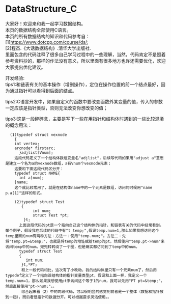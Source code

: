 # DataStructure_C
大家好！欢迎来和我一起学习数据结构。  
本页的数据结构全部使用C语言。  
本页的所有数据结构的知识和代码参考自：  
[1]https://www.dotcpp.com/course/ds/;  
[2]程杰.《大话数据结构》.清华大学出版社.  
里面包含的代码注释了很多自己学习过程中的一些理解，当然，代码肯定不是照着参考资料抄的，那样的作法没有意义，所以里面有很多地方也许还需要优化，欢迎大家提出优化建议。  

开发经验:  
tips1:和链表有关的基本操作（增删操作），定位在操作位置的前一个结点最好，因为通过指针可以看得到后面的结点。

tips2:C语言开发中，如果自定义的函数中要改变函数外某变量的值，传入的参数一定应该是指针类型，否则无法改变你想改变的值；  

tips3:这是一段碎碎念，主要是写下一些在用指针和结构体时遇到的一些比较混淆的概念用法：  

      (1)typedef struct vexnode
        {
		int vertex;
		arcnode* firstarc;
          }adjlist[Vnum];  
        这段代码定义了一个结构体数组变量名"adjlist"，后续写代码如果用"adjust a"意思是建立一个名为a的vexnode数组，a有Vnum个vexnode元素；  
        这要和下面这段代码区分开：  
        typedef struct NAME{
          int a[num];
        }name;  
        这个就比较常用了，就是在结构体name中的一个元素是数组，访问的时候用"name p.a[1]"这样的形式。  
        
        (2)typedef struct Test
           {
	            int num;
	            struct Test *pt;
            }t;  
          上面这段代码的pt是一个指向自己这个结构体的指针，和链表有关的代码中经常看到。举个例子，假设我在后续的代码中有"t temp;",假设temp.num=1,那么如果我想访问这个temp里面的num有两种方法：方法一：使用"temp.num;"。方法二：先将"temp.pt=&temp;"，也就是将temp的地址赋给temp的pt，然后使用"temp.pt->num"来访问temp中的num。兜兜转转绕了一个圈，但是确实都访问到了temp中的num。
          typedef struct Test
          {
	         int num;
           }t,*PT;
           和上一段代码相比，这次有了小改动，我的结构体里只有一个元素num了，然后用typedef定义了一个指向该结构体的指针变量类型pt，假设和上面一样，我定义一个temp.num=1，那么如果我想使用pt来访问这个等于1的num，我可以先用"PT pt=&temp;"，然后直接使用"pt->num;"。。
           综合起来看（2）中的两段代码，可以很明显的感觉到前者是一个整体（数据和指针放到一起），而后者是指针和数据分开。可以根据要求灵活使用。。
           
        
